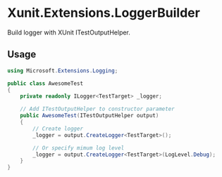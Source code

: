# Xunit.Extensions.LoggerBuilder

Build logger with XUnit ITestOutputHelper.

## Usage

```cs
using Microsoft.Extensions.Logging;

public class AwesomeTest
{
    private readonly ILogger<TestTarget> _logger;

    // Add ITestOutputHelper to constructor parameter
    public AwesomeTest(ITestOutputHelper output)
    {
        // Create logger
        _logger = output.CreateLogger<TestTarget>();

        // Or specify mimum log level
        _logger = output.CreateLogger<TestTarget>(LogLevel.Debug);
    }
}
```

